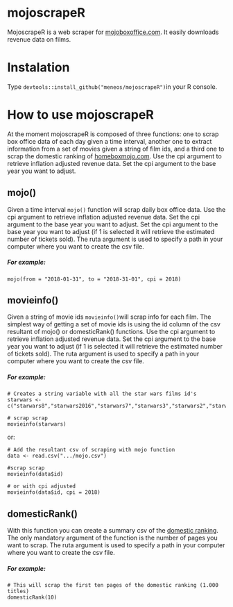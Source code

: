 # mojoscrapeR

MojoscrapeR is a web scraper for [mojoboxoffice.com](http://www.boxofficemojo.com/). It easily downloads revenue data on films.


# Instalation

Type ```devtools::install_github("meneos/mojoscrapeR")```in your R console.

# How to use mojoscrapeR

At the moment mojoscrapeR is composed of three functions: one to scrap box office data of each day given a time interval, another one to extract information from a set of movies given a string of film ids, and a third one to scrap the domestic ranking of [homeboxmojo.com](http://www.boxofficemojo.com/alltime/domestic.htm). Use the cpi argument to retrieve inflation adjusted revenue data. Set the cpi argument to the base year you want to adjust.

## mojo()

Given a time interval ```mojo()``` function will scrap daily box office data. Use the cpi argument to retrieve inflation adjusted revenue data. Set the cpi argument to the base year you want to adjust. Set the cpi argument to the base year you want to adjust (if 1 is selected it will retrieve the estimated number of tickets sold). The ruta argument is used to specify a path in your computer where you want to create the csv file.

##### For example: 
```mojo(from = "2018-01-31", to = "2018-31-01", cpi = 2018)``` 

## movieinfo() 

Given a string of movie ids ```movieinfo()```will scrap info for each film. The simplest way of getting a set of movie ids is using the id column of the csv resultant of mojo() or domesticRank() functions. Use the cpi argument to retrieve inflation adjusted revenue data. Set the cpi argument to the base year you want to adjust (if 1 is selected it will retrieve the estimated number of tickets sold). The ruta argument is used to specify a path in your computer where you want to create the csv file.

##### For example:

```
# Creates a string variable with all the star wars films id's
starwars <-c("starwars8","starwars2016","starwars7","starwars3","starwars2","starwars","starwars6","starwars5","starwars4","starwarsepisodeix")

# scrap scrap
movieinfo(starwars)
```

or:

```
# Add the resultant csv of scraping with mojo function
data <- read.csv(".../mojo.csv")

#scrap scrap
movieinfo(data$id)

# or with cpi adjusted
movieinfo(data$id, cpi = 2018)

```

## domesticRank()

With this function you can create a summary csv of the [domestic ranking](http://www.boxofficemojo.com/alltime/domestic.htm). The only mandatory argument of the function is the number of pages you want to scrap. The ruta argument is used to specify a path in your computer where you want to create the csv file.

##### For example:

```
# This will scrap the first ten pages of the domestic ranking (1.000 titles)
domesticRank(10)
```
